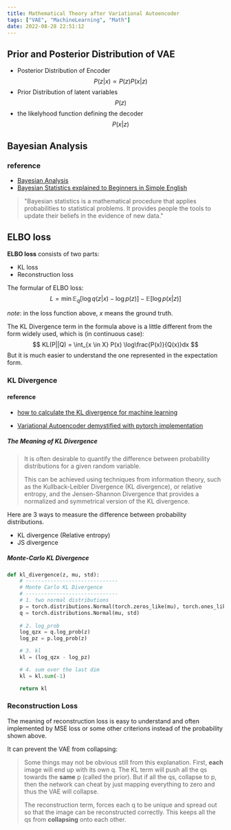 ```yaml
---
title: Mathematical Theory after Variational Autoencoder
tags: ["VAE", "MachineLearning", "Math"]
date: 2022-08-28 22:51:12
---
```

## Prior and Posterior Distribution of VAE

- Posterior Distribution of Encoder
$$
P(z|x) \propto P(z)P(x|z)
$$
- Prior Distribution of latent variables
$$
P(z)
$$
- the likelyhood function defining the decoder
$$
P(x|z)
$$

## Bayesian Analysis

### reference
- [Bayesian Analysis](https://www.britannica.com/science/Bayesian-analysis)
- [Bayesian Statistics explained to Beginners in Simple English](https://www.analyticsvidhya.com/blog/2016/06/bayesian-statistics-beginners-simple-english/)

> "Bayesian statistics is a mathematical procedure that applies probabilities to statistical problems. It provides people the tools to update their beliefs in the evidence of new data."

## ELBO loss

__ELBO loss__ consists of two parts:
- KL loss
- Reconstruction loss

The formular of ELBO loss:
$$
L = \min \mathbb{E}_q [\log q(z|x) - \log p(z)] - \mathbb{E}[\log p(x|z)]
$$

*note*: in the loss function above, $x$ means the ground truth.

The KL Divergence term in the  formula above is a little different from the form widely used, which is (in continuous case):
$$
KL(P||Q) = \int_{x \in X} P(x) \log\frac{P(x)}{Q(x)}dx
$$
But it is much easier to understand the one represented in the expectation form.

### KL Divergence

#### reference

- [how to calculate the KL divergence for machine learning](https://machinelearningmastery.com/divergence-between-probability-distributions/)

- [Variational Autoencoder demystified with pytorch implementation](https://towardsdatascience.com/variational-autoencoder-demystified-with-pytorch-implementation-3a06bee395ed)

##### The Meaning of  KL Divergence

> It is often desirable to quantify the difference between probability distributions for a given random variable.
>
> This can be achieved using techniques from information theory, such as the Kullback-Leibler Divergence (KL divergence), or relative entropy, and the Jensen-Shannon Divergence that provides a normalized and symmetrical version of the KL divergence. 

Here are 3 ways to measure the difference between probability distributions.

- KL divergence (Relative entropy)
- JS divergence



##### Monte-Carlo KL Divergence

```python
def kl_divergence(z, mu, std):
	# ------------------------------
	# Monte Carlo KL Divergence
	# ------------------------------
	# 1. two normal distributions
	p = torch.distributions.Normal(torch.zeros_like(mu), torch.ones_like(std))
	q = torch.distributions.Normal(mu, std)
	
	# 2. log_prob
	log_qzx = q.log_prob(z)
	log_pz = p.log_prob(z)

	# 3. kl
	kl = (log_qzx - log_pz)

	# 4. sum over the last dim
	kl = kl.sum(-1)

	return kl
```

### Reconstruction Loss

The meaning of reconstruction loss is easy to understand and often implemented by MSE loss or some other criterions instead of the probability shown above.

It can prevent the VAE from collapsing:

> Some things may not be obvious still from this explanation. First, **each** image will end up with its own q. The KL term will push all the qs towards the **same** p (called the prior). But if all the qs, collapse to p, then the network can cheat by just mapping everything to zero and thus the VAE will collapse.
>
> The reconstruction term, forces each q to be unique and spread out so that the image can be reconstructed correctly. This keeps all the qs from **collapsing** onto each other.
